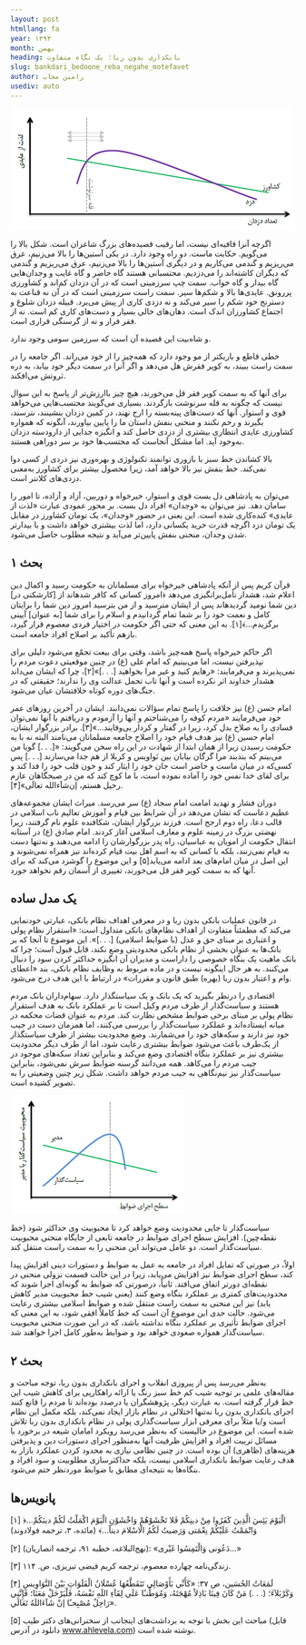 ```yaml
---
layout: post
htmllang: fa
year: ۱۳۹۳
month: بهمن
heading: بانکداری بدون ربا؛ یک نگاه متفاوت
slug: bankdari_bedoone_reba_negahe_motefavet
author: رامین مجاب
usediv: auto
---
```


 
![fig](/assets/imgs/agarche_anra_ghafeyeii_nist_1.png)

اگرچه آنرا قافیه‌ای نیست، اما رقیب قصیده‌های بزرگ شاعران است. شکل بالا را می‌گویم. حکایت ماست. دو راه وجود دارد. در یکی آستین‌ها را بالا می‌زنیم، عرق می‌ریزیم و گندمی می‌کاریم و در دیگری آستین‌ها را بالا می‌زنیم، عرق می‌ریزیم و گندمی که دیگران کاشته‌اند را می‌دزدیم. محتسبانی هستند گاه حاضر و گاه غایب و وجدان‌هایی گاه بیدار و گاه خواب. سمت چپ سرزمینی است که در آن دزدان کم‌اند و کشاورزی پررونق. عایدی‌ها بالا و شکم‌ها سیر. سمت راست سرزمینی است که در آن نه قناعت به دسترنج خود شکم را سیر می‌کند و نه دزدی کاری از پیش می‌برد. قبیله دزدان شلوغ و اجتماع کشاورزان اندک است. دهان‌های خالی بسیار و دست‌های کاری کم است. نه از فقر فرار و نه از گرسنگی قراری است.

و شاه‌بیت این قصیده آن است که سرزمین سومی وجود ندارد.

خطی قاطع و باریکتر از مو وجود دارد که همه‌چیز را از خود می‌راند. اگر جامعه را در سمت راست ببیند، به کویر فقرش هل می‌دهد و اگر آنرا در سمت دیگر خود بیابد، به دره ثروتش می‌افکند.

برای آنها که به سمت کویر فقر قل می‌خورند، هیچ چیز باارزش‌تر از پاسخ به این سوال نیست که چگونه به قله سرنوشت بازگردند. بسیاری می‌گویند محتسب‌هایی می‌خواهد قوی و استوار. آنها که دست‌های پینه‌بسته را ارج نهند، در کمین دزدان بنشینند، نترسند، بگیرند و رحم نکنند و منحنی بنفش داستان ما را پایین بیاورند، آنگونه که همواره کشاورزی عایدی انتظاری بیشتری از دزدی حاصل کند و انگیزه جدایی از دارودسته دزدان به‌وجود آید. اما مشکل آنجاست که محتسب‌ها خود بر سر دوراهی هستند.

بالا کشاندن خط سبز با بازوری توانمند تکنولوژی و بهره‌وری نیز دردی از کسی دوا نمی‌کند. خط بنفش نیز بالا خواهد آمد، زیرا محصول بیشتر برای کشاورز به‌معنی دزدی‌های کلانتر است.

می‌توان به پادشاهی دل بست قوی و استوار، خیرخواه و دوربین، آزاد و آزاده، تا امور را سامان دهد. نیز می‌توان به «وجدان» افراد دل بست. بر محور عمودی عبارت «لذت از عایدی» کنده‌کاری شده است. این یعنی در حضور «وجدان»، یک تومان کشاورز در مقابل یک تومان دزد اگرچه قدرت خرید یکسانی دارد، اما لذت بیشتری خواهد داشت و با بیدارتر شدن وجدان، منحنی بنفش پایین‌تر می‌آید و نتیجه مطلوب حاصل می‌شود.

## بحث ۱

قرآن کریم پس از آنکه پادشاهی خیرخواه برای مسلمانان به حکومت رسید و اکمال دین اعلام شد، هشدار تأمل‌برانگیزی می‌دهد ﴿امروز كسانى كه كافر شده‏اند از [كارشكنى در] دین شما نومید گردیده‏اند پس از ایشان مترسید و از من بترسید امروز دین شما را برایتان كامل و نعمت ‏خود را بر شما تمام گردانیدم و اسلام را براى شما [به عنوان] آیینى برگزیدم...﴾[۱]. به این معنی که حتی اگر حکومت در اختیار فردی معصوم قرار گیرد، بازهم تأکید بر اصلاح افراد جامعه است.

اگر حاکم خیرخواه پاسخ همه‌چیز باشد، وقتی برای بیعت تجمّع می‌شود دلیلی برای نپذیرفتن نیست، اما می‌بینیم که امام علی (ع) در چنین موقعیتی دعوت مردم را نمی‌پذیرند و می‌فرمایند: «رهایم كنید و غیر مرا بخواهید [. . .]»[۲]، چرا که ایشان می‌داند هشدار خداوند اثر نکرده است و آنها تاب تحمل عدالت وی را ندارند؛ حقیقتی که در جنگ‌های دوره کوتاه خلافتشان عیان می‌شود.

امام حسن (ع) نیز خلافت را پاسخ تمام سؤالات نمی‌دانند. ایشان در آخرین روزهای عمر خود می‌فرمایند «مردم کوفه را می‌شناختم و آنها را آزمودم و دریافتم با آنها نمی‌توان فسادی را به صلاح بدل کرد، زیرا در گفتار و کردار بی‌وفایند...»[۳]. برادر بزرگوار ایشان، امام حسین (ع) نیز هدف قیام خود را اصلاح جامعه مسلمانان می‌نامند البته نه با به حکومت رسیدن زیرا از همان ابتدا از شهادت در این راه سخن می‌گویند: «[. . .] گویا من‌ می‌بینم‌ كه‌ بندبند مرا گرگان‌ بیابان‌ بین‌ نَواویس‌ و كربلا از هم‌ جدا می‌سازند [. . .] پس‌ كسی‌كه‌ در میان‌ ماست‌ و حاضر است‌ جان‌ خود را ایثار كند و خون‌ قلب خود را فدا كند و برای‌ لقای‌ خدا نفس‌ خود را آماده‌ نموده‌ است‌، با ما كوچ‌ كند كه‌ من‌ در صبحگاهان‌ عازم‌ رحیل‌ هستم‌، إن‌شآءالله‌ تعالَی»[۴].

دوران فشار و تهدید امامت امام سجاد (ع) سر می‌رسد. میراث ایشان مجموعه‌های عظیم دعاست که نشان می‌دهد در آن شرایط بین قیام و آموزش تعالیم ناب اسلامی در قالب دعا، راه  دوم ارجح است. فرزند بزرگوار ایشان، شکافنده علوم نام گرفتند، زیرا نهضتی بزرگ در زمینه علوم و معارف اسلامی آغاز کردند. امام صادق (ع) در آستانه انتقال حکومت از امویان به عباسیان، راه پدر بزرگوارشان را ادامه می‌دهند و نه‌تنها دست به قیام نمی‌زنند، بلکه با کسانی که به اسم اهل بیت قیام کرده‌اند نیز همراه نمی‌شوند و این اصل در میان امام‌های بعد ادامه می‌یابد[۵] و این موضوع را گوشزد می‌کند که برای آنها که به سمت کویر فقر قل می‌خورند، تغییری از آسمان رقم نخواهد خورد.

## یک مدل ساده

در قانون عملیات بانکی بدون ربا و در معرفی اهداف نظام بانکی، عبارتی خودنمایی می‌کند که مطمئناً متفاوت از اهداف نظام‌های بانکی متداول است: «استقرار نظام پولی و اعتباری بر مبنای حق و عدل (با ضوابط اسلامی) [. . .]». این موضوع تا آنجا که بر بانک‌ها به عنوان بخشی از نظام بانکی محدودیتی وضع نکند، قابل قبول است؛ چرا که بانک ماهیت یک بنگاه خصوصی را داراست و مدیران آن انگیزه حداکثر کردن سود را دنبال می‌کنند. به هر حال اینگونه نیست و در ماده مربوط به وظایف نظام بانکی، بند «اعطای وام و اعتبار بدون ربا (بهره) طبق قانون و مقررات» در ارتباط با این هدف درج می‌شود.

اقتصادی را درنظر بگیرید که یک بانک و یک سیاستگذار دارد. سهام‌داران بانک مردم هستند و سیاست‌گذار از طرف مردم وکیل است تا بر عملکرد بانک به هدف استقرار نظام پولی بر مبنای برخی ضوابط مشخص نظارت کند. مردم به عنوان قضات محکمه در میانه ایستاده‌اند و عملکرد سیاست‌گذار را بررسی می‌کنند، اما همزمان دست در جیب خود نیز دارند و سکه‌های خود را می‌شمارند. وضع محدودیت بیشتر از طرف سیاستگذار از یک‌طرف باعث می‌شود ضوابط بیشتری رعایت شود، اما از طرف دیگر محدودیت بیشتری نیز بر عملکرد بنگاه اقتصادی وضع می‌کند و بنابراین تعداد سکه‌های موجود در جیب مردم را می‌کاهد. همه می‌دانند گرسنه ضوابط سرش نمی‌شود، بنابراین سیاست‌گذار نیز نیم‌نگاهی به جیب مردم خواهد داشت. شکل زیر چنین وضعیتی را به تصویر کشیده است.

![fig](/assets/imgs/agarche_anra_ghafeyeii_nist_2.png)

سیاست‌گذار تا جایی محدودیت وضع خواهد کرد تا محبوبیت وی حداکثر شود (خط نقطه‌چین). افزایش سطح اجرای ضوابط در جامعه تابعی از جایگاه منحنی محبوبیت سیاست‌گذار است. دو عامل می‌تواند این منحنی را به سمت راست منتقل کند.

اولاً، در صورتی که تمایل افراد در جامعه به عمل به ضوابط و دستورات دینی افزایش پیدا کند، سطح اجرای ضوابط نیز افزایش می‌یابد، زیرا در این حالت قسمت نزولی منحنی در نقطه‌ای دورتر اتفاق می‌افتد. ثانیاً، درصورتی که ضوابط به گونه‌ای اجرا شوند که محدودیت‌های کمتری بر عملکرد بنگاه وضع کنند (یعنی شیب خط محبوبیت مدیر کاهش یابد) نیز این منحنی به سمت راست منتقل شده و ضوابط اسلامی بیشتری رعایت می‌شود. حالت حدی این موضوع آن است که خط کاملاً افقی شود، به این معنی که اجرای ضوابط تأثیری بر عملکرد بنگاه نداشته باشد، که در این صورت منحنی محبوبیت سیاست‌گذار همواره صعودی خواهد بود و ضوابط به‌طور کامل اجرا خواهند شد.

## بحث ۲

به‌نظر می‌رسد پس از پیروزی انقلاب و اجرای بانکداری بدون ربا، توجه مباحث و مقاله‌های علمی بر توجیه شیب کم خط سبز رنگ یا ارائه راهکاریی برای کاهش شیب این خط قرار گرفته است. به عبارت دیگر، پژوهشگران یا درصدد بوده‌اند تا مردم را قانع کنند اجرای بانکداری بدون ربا نه‌تنها اختلالی در نظام بازار ایجاد نمی‌کند، بلکه مکمل این نظام است و/یا مثلاً برای معرفی ابزار سیاست‌گذاری پولی در نظام بانکداری بدون ربا تلاش شده است. این موضوع در حالیست که به‌نظر می‌رسد رویکرد امامان شیعه در برخورد با مسائل تربیت افراد و افزایش ظرفیت آنها به‌منظور اجرای دستورات دین و پذیرفتن هزینه‌های (ظاهری) آن بوده است. در چنین نظامی نیازی به محدود کردن عملکرد بازار به هدف رعایت ضوابط بانکداری اسلامی نیست، بلکه حداکثرسازی مطلوبیت و سود افراد و بنگاه‌ها به نتیجه‌ای مطابق با ضوابط موردنظر ختم می‌شود.

## پانویس‌ها

[۱] ﴿...الْيَوْمَ يَئِسَ الَّذِينَ كَفَرُوا مِنْ دينِكُمْ فَلا تَخْشَوْهُمْ وَاخْشَوْنِ الْيَوْمَ اكْمَلْتُ لَكُمْ دينَكُمْ وَاتْمَمْتُ عَلَيْكُمْ نِعْمَتى وَرَضيتُ لَكُمُ الْاسْلامَ ديناً...﴾ (مائده، ۳، ترجمه فولادوند)

[۲] (نهج‌البلاغه، خطبه ۹۱، ترجمه انصاریان): «دَعُونى وَالْتَمِسُوا غَيْرى...»

[۳] زندگی‌نامه چهارده معصوم، ترجمه کریم فیضی تبریزی، ص. ۱۱۴.

[۴] لَمَعَاتُ الحُسَین، ص ۳۷: «كَأَنِّي‌ بَأَوْصَالِي‌ تَتَقَطَّعُهَا عُسْلَانُ الْفَلَوَاتِ بَيْنَ النَّوَاوِيسِ وَكَرْبَلآءَ؛ (. . .) مَنْ كَانَ فِينَا بَاذِلاً مُهْجَتَهُ، وَمُوَطِّنـًا عَلَي‌ لِقَآءِ اللَهِ نَفْسَهُ، فَلْيَرْحَلْ مَعَنَا؛ فَإِنَّنِي‌ رَاحِلٌ مُصْبِحـًا إنْ شَآءَاللَهُ تَعَالَي».

[۵]  مباحث این بخش با توجه به برداشت‌های اینجانب از سخنرانی‌های دکتر طیب (قابل دانلود در آدرس www.ahlevela.com) نوشته شده است.